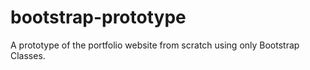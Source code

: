 # bootstrap-prototype
A prototype of the portfolio website from scratch using only Bootstrap Classes.
